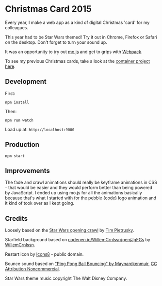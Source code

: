# Christmas Card 2015

Every year, I make a web app as a kind of digital Christmas 'card' for my colleagues.

This year had to be Star Wars themed! Try it out in Chrome, Firefox or Safari on the desktop.
Don't forget to turn your sound up.

It was an opportunity to try out [mo.js](http://mojs.io) and get to grips with [Webpack](https://webpack.github.io/).

To see my previous Christmas cards, take a look at the [container project here](https://github.com/poshaughnessy/Merry-Christmas-From-Peter).

## Development

First:

`npm install`

Then:

`npm run watch`

Load up at: `http://localhost:9000`

## Production

`npm start`

## Improvements

The fade and crawl animations should really be keyframe animations in CSS - that would be easier and they
would perform better than being powered by JavaScript. I ended up using mo.js for all the animations basically
because that's what I started with for the pebble {code} logo animation and it kind of took over as I kept going.

## Credits

Loosely based on the [Star Wars opening crawl](http://codepen.io/TimPietrusky/pen/eHGfj) by
[Tim Pietrusky](http://codepen.io/TimPietrusky).

Starfield background based on [codepen.io/WillemCrnlssn/pen/JgFGs](http://codepen.io/WillemCrnlssn/pen/JgFGs) by [WillemCrnlssn](http://codepen.io/WillemCrnlssn).

Restart icon by [Icons8](https://thenounproject.com/Icons8) - public domain.

Bounce sound based on ["Ping Pong Ball Bouncing" by Maynardkenmuir](https://freesound.org/people/Maynardkenmuir/sounds/328108/),
[CC Attribution Noncommercial](http://creativecommons.org/licenses/by-nc/3.0/).

Star Wars theme music copyright The Walt Disney Company.
